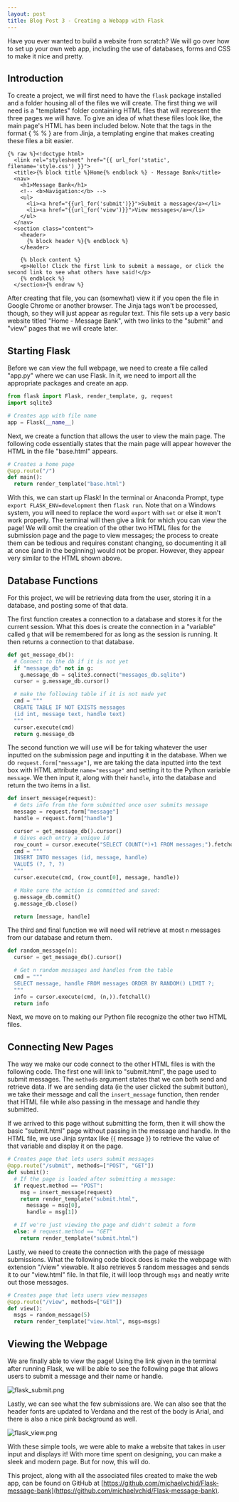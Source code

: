 ```yaml
---
layout: post
title: Blog Post 3 - Creating a Webapp with Flask
---
```


Have you ever wanted to build a website from scratch? We will go over how to set up your own web app, including the use of databases, forms and CSS to make it nice and pretty.

## Introduction

To create a project, we will first need to have the `flask` package installed and a folder housing all of the files we will create. The first thing we will need is a "templates" folder containing HTML files that will represent the three pages we will have. To give an idea of what these files look like, the main page's HTML has been included below. Note that the tags in the format \{ %  % \} are from Jinja, a templating engine that makes creating these files a bit easier. 

```
{% raw %}<!doctype html>
  <link rel="stylesheet" href="{{ url_for('static', filename='style.css') }}">
  <title>{% block title %}Home{% endblock %} - Message Bank</title>
  <nav>
    <h1>Message Bank</h1>
    <!-- <b>Navigation:</b> -->
    <ul>
      <li><a href="{{url_for('submit')}}">Submit a message</a></li>
      <li><a href="{{url_for('view')}}">View messages</a></li>
    </ul>
  </nav>
  <section class="content">
    <header>
      {% block header %}{% endblock %}
    </header>

    {% block content %}
    <p>Hello! Click the first link to submit a message, or click the second link to see what others have said!</p>
    {% endblock %}
  </section>{% endraw %} 
```
After creating that file, you can (somewhat) view it if you open the file in Google Chrome or another browser. The Jinja tags won't be processed, though, so they will just appear as regular text. This file sets up a very basic website titled "Home - Message Bank", with two links to the "submit" and "view" pages that we will create later.

## Starting Flask

Before we can view the full webpage, we need to create a file called "app.py" where we can use Flask. In it, we need to import all the appropriate packages and create an app.

```python
from flask import Flask, render_template, g, request
import sqlite3

# Creates app with file name
app = Flask(__name__)
```
Next, we create a function that allows the user to view the main page. The following code essentially states that the main page will appear however the HTML in the file "base.html" appears. 

```python
# Creates a home page
@app.route("/")
def main():
  return render_template("base.html")
```
With this, we can start up Flask! In the terminal or Anaconda Prompt, type `export FLASK_ENV=development` then `flask run`. Note that on a Windows system, you will need to replace the word `export` with `set` or else it won't work properly. The terminal will then give a link for which you can view the page! We will omit the creation of the other two HTML files for the submission page and the page to view messages; the process to create them can be tedious and requires constant changing, so documenting it all at once (and in the beginning) would not be proper. However, they appear very similar to the HTML shown above.

## Database Functions

For this project, we will be retrieving data from the user, storing it in a database, and posting some of that data. 

The first function creates a connection to a database and stores it for the current session. What this does is create the connection in a "variable" called `g` that will be remembered for as long as the session is running. It then returns a connection to that database.
```python
def get_message_db():
  # Connect to the db if it is not yet
  if "message_db" not in g:
    g.message_db = sqlite3.connect("messages_db.sqlite")
  cursor = g.message_db.cursor()

  # make the following table if it is not made yet
  cmd = """
  CREATE TABLE IF NOT EXISTS messages
  (id int, message text, handle text)
  """
  cursor.execute(cmd)
  return g.message_db
```

The second function we will use will be for taking whatever the user inputted on the submission page and inputting it in the database. When we do `request.form["message"]`, we are taking the data inputted into the text box with HTML attribute `name="message"` and setting it to the Python variable `message`. We then input it, along with their `handle`, into the database and return the two items in a list.


```python
def insert_message(request):
  # Gets info from the form submitted once user submits message
  message = request.form["message"]
  handle = request.form["handle"]

  cursor = get_message_db().cursor()
  # Gives each entry a unique id
  row_count = cursor.execute("SELECT COUNT(*)+1 FROM messages;").fetchone()
  cmd = """
  INSERT INTO messages (id, message, handle)
  VALUES (?, ?, ?)
  """
  cursor.execute(cmd, (row_count[0], message, handle))

  # Make sure the action is committed and saved:
  g.message_db.commit()
  g.message_db.close()

  return [message, handle]
```
The third and final function we will need will retrieve at most `n` messages from our database and return them.

```python
def random_message(n):
  cursor = get_message_db().cursor()

  # Get n random messages and handles from the table
  cmd = """
  SELECT message, handle FROM messages ORDER BY RANDOM() LIMIT ?;
  """
  info = cursor.execute(cmd, (n,)).fetchall()
  return info

```
Next, we move on to making our Python file recognize the other two HTML files.

## Connecting New Pages

The way we make our code connect to the other HTML files is with the following code. The first one will link to "submit.html", the page used to submit messages. The `methods` argument states that we can both send and retrieve data. If we are sending data (ie the user clicked the submit button), we take their message and call the `insert_message` function, then render that HTML file while also passing in the message and handle they submitted.

If we arrived to this page without submitting the form, then it will show the basic "submit.html" page without passing in the message and handle. In the HTML file, we use Jinja syntax like \{\{ message \}\} to retrieve the value of that variable and display it on the page.

```python
# Creates page that lets users submit messages
@app.route("/submit", methods=["POST", "GET"])
def submit():
  # If the page is loaded after submitting a message:
  if request.method == "POST":
    msg = insert_message(request)
    return render_template("submit.html",
      message = msg[0],
      handle = msg[1])

  # If we're just viewing the page and didn't submit a form
  else: # request.method == "GET"
    return render_template("submit.html")

```

Lastly, we need to create the connection with the page of message submissions. What the following code block does is make the webpage with extension "/view" viewable. It also retrieves 5 random messages and sends it to our "view.html" file. In that file, it will loop through `msgs` and neatly write out those messages.

```python
# Creates page that lets users view messages
@app.route("/view", methods=["GET"])
def view():
  msgs = random_message(5)
  return render_template("view.html", msgs=msgs)
```
## Viewing the Webpage

We are finally able to view the page! Using the link given in the terminal after running Flask, we will be able to see the following page that allows users to submit a message and their name or handle. 

![flask_submit.png](/images/flask_submit.png)

Lastly, we can see what the few submissions are. We can also see that the header fonts are updated to Verdana and the rest of the body is Arial, and there is also a nice pink background as well. 

![flask_view.png](/images/flask_view.png)

With these simple tools, we were able to make a website that takes in user input and displays it! With more time spent on designing, you can make a sleek and modern page. But for now, this will do. 

This project, along with all the associated files created to make the web app, can be found on GitHub at [https://github.com/michaelvchid/Flask-message-bank](https://github.com/michaelvchid/Flask-message-bank).